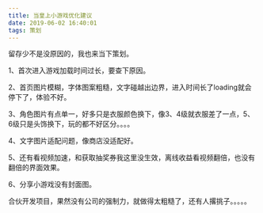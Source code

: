 ```yaml
---
title: 当皇上小游戏优化建议
date: 2019-06-02 16:40:01
tags: 策划
---
```


留存少不是没原因的，我也来当下策划。

1、首次进入游戏加载时间过长，要查下原因。

2、首页图片模糊，字体图案粗糙，文字碰越出边界，进入时间长了loading就会停下了，体验不好。

3、角色图片有点单一，好多只是衣服颜色换下，像3、4级就衣服差了一点，5、6级只是头饰换下，玩的都不好区分。。。。

4、文字图片适配问题，像商店没适配好。

5、还有看视频加速，和获取抽奖券我这里没生效，离线收益看视频翻倍，也没有翻倍的界面效果。

6、分享小游戏没有封面图。

合伙开发项目，果然没有公司的强制力，就做得太粗糙了，还有人撂挑子。。。。。
